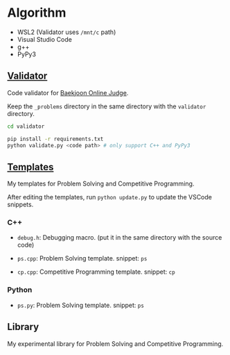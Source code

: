 # Algorithm

- WSL2 (Validator uses `/mnt/c` path)
- Visual Studio Code
- g++
- PyPy3

## [Validator](./validator)

Code validator for [Baekjoon Online Judge](https://www.acmicpc.net/).

Keep the `_problems` directory in the same directory with the `validator` directory.

```bash
cd validator

pip install -r requirements.txt
python validate.py <code path> # only support C++ and PyPy3
```

## [Templates](./templates)

My templates for Problem Solving and Competitive Programming.

After editing the templates, run `python update.py` to update the VSCode snippets.

### C++

- `debug.h`: Debugging macro. (put it in the same directory with the source code)

- `ps.cpp`: Problem Solving template. snippet: `ps`
- `cp.cpp`: Competitive Programming template. snippet: `cp`

### Python

- `ps.py`: Problem Solving template. snippet: `ps`

## Library

My experimental library for Problem Solving and Competitive Programming.
